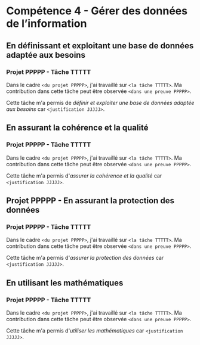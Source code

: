 # Compétence 4 - Gérer des données de l’information

## En définissant et exploitant une base de données adaptée aux besoins

### Projet PPPPP - Tâche TTTTT

Dans le cadre `<du projet PPPPP>`, j'ai travaillé sur `<la tâche TTTTT>`.
Ma contribution dans cette tâche peut être observée `<dans une preuve PPPPP>`.

Cette tâche m'a permis de *définir et exploiter une base de données adaptée
aux besoins* car `<justification JJJJJ>`.

## En assurant la cohérence et la qualité

### Projet PPPPP - Tâche TTTTT

Dans le cadre `<du projet PPPPP>`, j'ai travaillé sur `<la tâche TTTTT>`.
Ma contribution dans cette tâche peut être observée `<dans une preuve PPPPP>`.

Cette tâche m'a permis d'*assurer la cohérence et la qualité* car
`<justification JJJJJ>`.

## Projet PPPPP - En assurant la protection des données

### Projet PPPPP - Tâche TTTTT

Dans le cadre `<du projet PPPPP>`, j'ai travaillé sur `<la tâche TTTTT>`.
Ma contribution dans cette tâche peut être observée `<dans une preuve PPPPP>`.

Cette tâche m'a permis d'*assurer la protection des données* car
`<justification JJJJJ>`.

## En utilisant les mathématiques

### Projet PPPPP - Tâche TTTTT

Dans le cadre `<du projet PPPPP>`, j'ai travaillé sur `<la tâche TTTTT>`.
Ma contribution dans cette tâche peut être observée `<dans une preuve PPPPP>`.

Cette tâche m'a permis d'*utiliser les mathématiques* car
`<justification JJJJJ>`.
